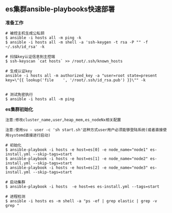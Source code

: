 ## es集群ansible-playbooks快速部署

**准备工作**

```
# 被控主机生成公私钥
$ ansible -i hosts all -m ping -k
$ ansible -i hosts all -m shell -a 'ssh-keygen -t rsa -P "" -f ~/.ssh/id_rsa' -k

# 扫描key认证信息到主控端
$ ssh-keyscan `cat hosts` >> /root/.ssh/known_hosts

# 生成认证key
ansible -i hosts all -m authorized_key -a "user=root state=present key=\"{{ lookup('file    ', '/root/.ssh/id_rsa.pub') }}\"" -k


# 测试免密执行
$ ansible -i hosts all -m ping 
```

**es集群初始化**

`注意:修改cluster_name,user,heap_mem,es_nodeNx相关配置`

`注意:使用su - user -c 'sh start.sh'这种方式user用户必须能够登陆系统(或者直接使用systemd直接进行启动)`

```
# 初始化
$ ansible-playbook -i hosts -e host=es[0] -e node_name="node1" es-install.yml --skip-tags=start
$ ansible-playbook -i hosts -e host=es[1] -e node_name="node2" es-install.yml --skip-tags=start
$ ansible-playbook -i hosts -e host=es[2] -e node_name="node3" es-install.yml --skip-tags=start

# 启动集群
$ ansible-playbook -i hosts  -e host=es es-install.yml --tags=start

# 进程检测
$ ansible -i hosts es -m shell -a "ps -ef | grep elastic | grep -v grep "



```





